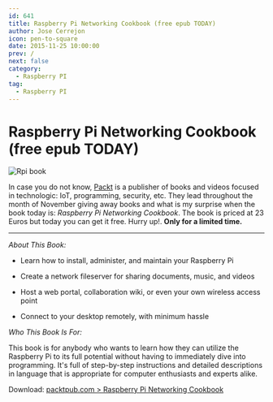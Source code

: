 ```yaml
---
id: 641
title: Raspberry Pi Networking Cookbook (free epub TODAY)
author: Jose Cerrejon
icon: pen-to-square
date: 2015-11-25 10:00:00
prev: /
next: false
category:
  - Raspberry PI
tag:
  - Raspberry PI
---
```


# Raspberry Pi Networking Cookbook (free epub TODAY)

![Rpi book](/images/2015/11/rpi_book.png)

In case you do not know, [Packt](https://www.packtpub.com) is a publisher of books and videos focused in technologic: IoT, programming, security, etc. They lead throughout the month of November giving away books and what is my surprise when the book today is: *Raspberry Pi Networking Cookbook*. The book is priced at 23 Euros but today you can get it free. Hurry up!. **Only for a limited time.**

- - -

*About This Book:*

* Learn how to install, administer, and maintain your Raspberry Pi

* Create a network fileserver for sharing documents, music, and videos

* Host a web portal, collaboration wiki, or even your own wireless access point

* Connect to your desktop remotely, with minimum hassle
 

*Who This Book Is For:*

This book is for anybody who wants to learn how they can utilize the Raspberry Pi to its full potential without having to immediately dive into programming. It's full of step-by-step instructions and detailed descriptions in language that is appropriate for computer enthusiasts and experts alike.

Download: [packtpub.com > Raspberry Pi Networking Cookbook](https://www.packtpub.com/packt/offers/free-learning)